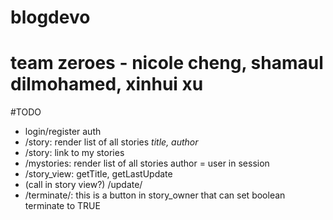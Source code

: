 # blogdevo
# team zeroes - nicole cheng, shamaul dilmohamed, xinhui xu

#TODO
- login/register auth
- /story: render list of all stories *title, author*
- /story: link to my stories
- /mystories: render list of all stories author = user in session
- /story_view: getTitle, getLastUpdate
- (call in story view?) /update/
- /terminate/: this is a button in story_owner that can set boolean terminate to TRUE
